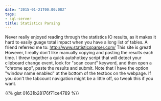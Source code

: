 ```yaml
---
date: "2015-01-21T00:00:00Z"
tags:
- sql-server
title: Statistics Parsing
---
```


Never really enjoyed reading through the statistics IO results, as it makes it hard to easily guage total impact when you have a long list of tables. A friend referred me to: http://www.statisticsparser.com/ This site is great! However, I really don't like manually copying and pasting the results each time. I threw together a quick autohotkey script that will detect your clipboard change event, look for "scan count" keyword, and then open a "chrome app", paste the results and submit. Note that I have the option "window name enabled" at the bottom of the textbox on the webpage. If you don't the tabcount navigation might be a little off, so tweak this if you want.

{{% gist 01631b28176f71ce4789 %}}
